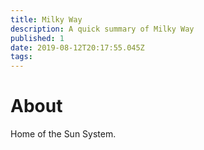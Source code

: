 ```yaml
---
title: Milky Way
description: A quick summary of Milky Way
published: 1
date: 2019-08-12T20:17:55.045Z
tags: 
---
```


# About
Home of the Sun System.